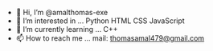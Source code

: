 - 👋 Hi, I’m @amalthomas-exe
- 👀 I’m interested in ...
Python
HTML
CSS
JavaScript
- 🌱 I’m currently learning ...
C++
- 📫 How to reach me ...
mail: thomasamal479@gmail.com

<!---
amalthomas-exe/amalthomas-exe is a ✨ special ✨ repository because its `README.md` (this file) appears on your GitHub profile.
You can click the Preview link to take a look at your changes.
--->

